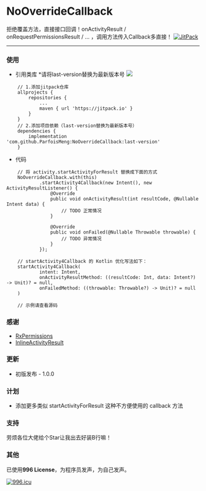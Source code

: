 # NoOverrideCallback
拒绝覆盖方法，直接接口回调！onActivityResult / onRequestPermissionsResult / ... ，调用方法传入Callback多直接！  [![JitPack](https://jitpack.io/v/ParfoisMeng/NoOverrideCallback.svg)](https://jitpack.io/#ParfoisMeng/NoOverrideCallback)

- - - - - 

### 使用
 - 引用类库 *请将last-version替换为最新版本号 [![](https://jitpack.io/v/ParfoisMeng/NoOverrideCallback.svg)](https://jitpack.io/#ParfoisMeng/NoOverrideCallback)
```
    // 1.添加jitpack仓库
    allprojects {
        repositories {
            ...
            maven { url 'https://jitpack.io' }
        }
    }
    // 2.添加项目依赖（last-version替换为最新版本号）
    dependencies {
        implementation 'com.github.ParfoisMeng:NoOverrideCallback:last-version'
    }
```

- 代码
```
    // 将 activity.startActivityForResult 替换成下面的方式
    NoOverrideCallback.with(this)
            .startActivity4Callback(new Intent(), new ActivityResultListener() {
                @Override
                public void onActivityResult(int resultCode, @Nullable Intent data) {
                    // TODO 正常情况
                }

                @Override
                public void onFailed(@Nullable Throwable throwable) {
                    // TODO 异常情况
                }
            });

    // startActivity4Callback 的 Kotlin 优化写法如下：
    startActivity4Callback(
            intent: Intent,
            onActivityResultMethod: ((resultCode: Int, data: Intent?) -> Unit)? = null,
            onFailedMethod: ((throwable: Throwable?) -> Unit)? = null
    )

    // 示例请查看源码
```

### 感谢
- [RxPermissions](https://github.com/tbruyelle/RxPermissions)
- [InlineActivityResult](https://github.com/florent37/InlineActivityResult)

### 更新
* 初版发布 - 1.0.0

### 计划
* 添加更多类似 startActivityForResult 这种不方便使用的 callback 方法

### 支持
劳烦各位大佬给个Star让我出去好装B行嘛！

### 其他
已使用<b>996 License</b>，为程序员发声，为自己发声。

[![996.icu](https://img.shields.io/badge/link-996.icu-red.svg)](https://996.icu)
